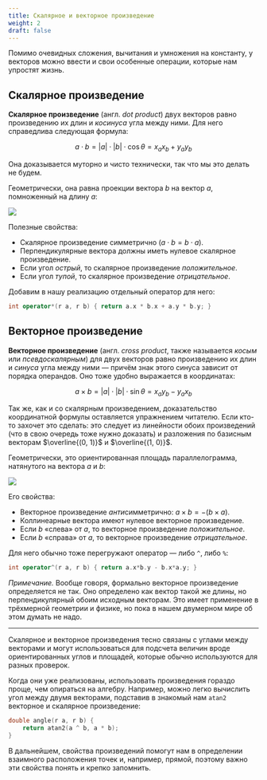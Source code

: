 ```yaml
---
title: Скалярное и векторное произведение
weight: 2
draft: false
---
```


Помимо очевидных сложения, вычитания и умножения на константу, у векторов можно ввести и свои особенные операции, которые нам упростят жизнь.

## Скалярное произведение

**Скалярное произведение** (англ. *dot product*) двух векторов равно произведению их длин и *косинуса* угла между ними. Для него справедлива следующая формула:

$$
a \cdot b = |a| \cdot |b| \cdot \cos \theta = x_a x_b + y_a y_b
$$

Она доказывается муторно и чисто технически, так что мы это делать не будем.

Геометрически, она равна проекции вектора $b$ на вектор $a$, помноженный на длину $а$:

![](../img/dot.jpg)

Полезные свойства:

- Скалярное произведение симметрично ($a \cdot b = b \cdot a$).
- Перпендикулярные вектора должны иметь нулевое скалярное произведение.
- Если угол *острый*, то скалярное произведение *положительное*.
- Если угол *тупой*, то скалярное произведение *отрицательное*.

Добавим в нашу реализацию отдельный оператор для него:

```c++
int operator*(r a, r b) { return a.x * b.x + a.y * b.y; }
```

## Векторное произведение

**Векторное произведение** (англ. *cross product*, также называется *косым* или *псевдоскалярным*) для двух векторов равно произведению их длин и *синуса* угла между ними — причём знак этого синуса зависит от порядка операндов. Оно тоже удобно выражается в координатах:

$$
a \times b = |a| \cdot |b| \cdot \sin \theta = x_a y_b - y_a x_b
$$

Так же, как и со скалярным произведением, доказательство координатной формулы оставляется упражнением читателю. Если кто-то захочет это сделать: это следует из линейности обоих произведений (что в свою очередь тоже нужно доказать) и разложения по базисным векторам $\overline{(0, 1)}$ и $\overline{(1, 0)}$.

Геометрически, это ориентированная площадь параллелограмма, натянутого на вектора $a$ и $b$:

![](../img/cross.jpg)

Его свойства:

* Векторное произведение *анти*симметрично: $a \times b = - (b \times a)$.
* Коллинеарные вектора имеют нулевое векторное произведение.
* Если $b$ «слева» от $a$, то векторное произведение *положительное*.
* Если $b$ «справа» от $a$, то векторное произведение *отрицательное*.

Для него обычно тоже перегружают оператор — либо `^`, либо `%`:

```c++
int operator^(r a, r b) { return a.x*b.y - b.x*a.y; }
```

*Примечание.* Вообще говоря, формально векторное произведение определяется не так. Оно определено как вектор такой же длины, но перпендикулярный обоим исходным векторам. Это имеет применение в трёхмерной геометрии и физике, но пока в нашем двумерном мире об этом думать не надо.

---

Скалярное и векторное произведения тесно связаны с углами между векторами и могут использоваться для подсчета величин вроде ориентированных углов и площадей, которые обычно используются для разных проверок.

Когда они уже реализованы, использовать произведения гораздо проще, чем опираться на алгебру. Например, можно легко вычислить угол между двумя векторами, подставив в знакомый нам `atan2` векторное и скалярное произведение:

```c++
double angle(r a, r b) {
    return atan2(a ^ b, a * b);
}
```

В дальнейшем, свойства произведений помогут нам в определении взаимного расположения точек и, например, прямой, поэтому важно эти свойства понять и крепко запомнить.

